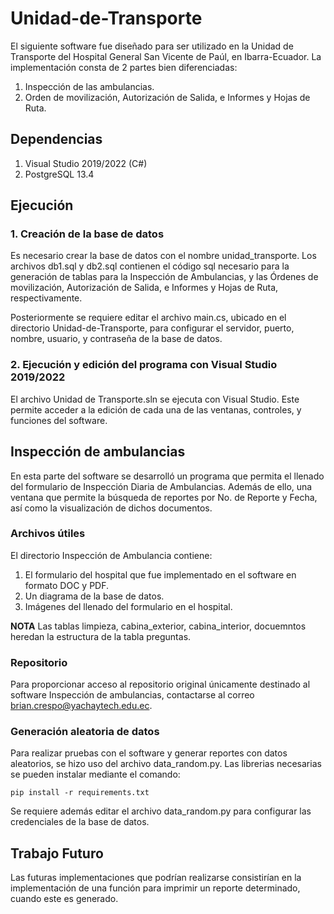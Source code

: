 # Unidad-de-Transporte
El siguiente software fue diseñado para ser utilizado en la Unidad de Transporte del Hospital General San Vicente de Paúl, en Ibarra-Ecuador. La implementación consta de 2 partes bien diferenciadas:

1. Inspección de las ambulancias.
2. Orden de movilización, Autorización de Salida, e Informes y Hojas de Ruta.

## Dependencias
1. Visual Studio 2019/2022 (C#)
2. PostgreSQL 13.4

## Ejecución

### 1. Creación de la base de datos
Es necesario crear la base de datos con el nombre unidad_transporte. Los archivos db1.sql y db2.sql contienen el código sql necesario para la generación de tablas para la Inspección de Ambulancias, y las Órdenes de movilización, Autorización de Salida, e Informes y Hojas de Ruta, respectivamente.

Posteriormente se requiere editar el archivo main.cs, ubicado en el directorio Unidad-de-Transporte, para configurar el servidor, puerto, nombre, usuario, y contraseña de la base de datos.


### 2. Ejecución y edición del programa con Visual Studio 2019/2022

El archivo Unidad de Transporte.sln se ejecuta con Visual Studio. Este permite acceder a la edición de cada una de las ventanas, controles, y funciones del software. 

## Inspección de ambulancias
En esta parte del software se desarrolló un programa que permita el llenado del formulario de Inspección Diaria de Ambulancias. Además de ello, una ventana que permite la búsqueda de reportes por No. de Reporte y Fecha, así como la visualización de dichos documentos.

### Archivos útiles
El directorio Inspección de Ambulancia contiene:

1. El formulario del hospital que fue implementado en el software en formato DOC y PDF.
2. Un diagrama de la base de datos.
3. Imágenes del llenado del formulario en el hospital.

**NOTA** 
Las tablas limpieza, cabina_exterior, cabina_interior, docuemntos heredan la estructura de la tabla preguntas.

### Repositorio 
Para proporcionar acceso al repositorio original únicamente destinado al software Inspección de ambulancias, contactarse al correo brian.crespo@yachaytech.edu.ec.

### Generación aleatoria de datos
Para realizar pruebas con el software y generar reportes con datos aleatorios, se hizo uso del archivo data_random.py. Las librerias necesarias se pueden instalar mediante el comando: 

~~~
pip install -r requirements.txt
~~~

Se requiere además editar el archivo data_random.py para configurar las credenciales de la base de datos.

## Trabajo Futuro
Las futuras implementaciones que podrían realizarse consistirían en la implementación de una función para imprimir un reporte determinado, cuando este es generado.
